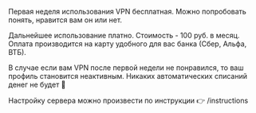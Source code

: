 Первая неделя использования VPN бесплатная. Можно попробовать понять, нравится вам он или нет.

Дальнейшее использование платно. Стоимость - 100 руб. в месяц.
Оплата производится на карту удобного для вас банка (Сбер, Альфа, ВТБ).

В случае если вам VPN после первой недели не понравился, то ваш профиль становится неактивным. Никаких автоматических списаний денег не будет 🙂

Настройку сервера можно произвести по инструкции 👉 /instructions

